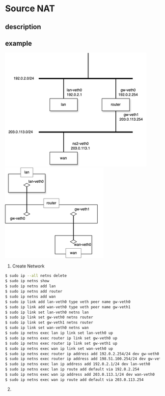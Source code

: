 # Source NAT

## description

## example

![Logical Diagram](./assets/souce-nat-logical.drawio.png)
![Physical Diagram](./assets/souce-nat-physical.drawio.png)

1. Create Network
```bash
$ sudo ip --all netns delete
$ sudo ip netns show
$ sudo ip netns add lan
$ sudo ip netns add router
$ sudo ip netns add wan
$ sudo ip link add lan-veth0 type veth peer name gw-veth0
$ sudo ip link add wan-veth0 type veth peer name gw-veth1
$ sudo ip link set lan-veth0 netns lan
$ sudo ip link set gw-veth0 netns router
$ sudo ip link set gw-veth1 netns router
$ sudo ip link set wan-veth0 netns wan
$ sudo ip netns exec lan ip link set lan-veth0 up
$ sudo ip netns exec router ip link set gw-veth0 up
$ sudo ip netns exec router ip link set gw-veth1 up
$ sudo ip netns exec wan ip link set wan-veth0 up
$ sudo ip netns exec router ip address add 192.0.2.254/24 dev gw-veth0
$ sudo ip netns exec router ip address add 198.51.100.254/24 dev gw-veth1
$ sudo ip netns exec lan ip address add 192.0.2.1/24 dev lan-veth0
$ sudo ip netns exec lan ip route add default via 192.0.2.254
$ sudo ip netns exec wan ip address add 203.0.113.1/24 dev wan-veth0
$ sudo ip netns exec wan ip route add default via 203.0.113.254
```

2.
